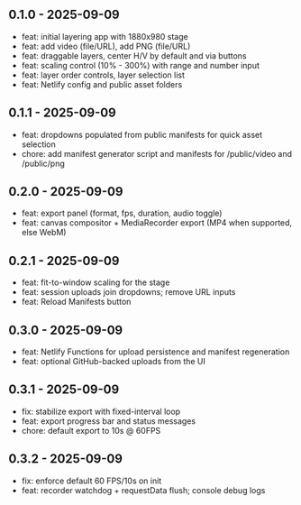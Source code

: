 ## 0.1.0 - 2025-09-09
- feat: initial layering app with 1880x980 stage
- feat: add video (file/URL), add PNG (file/URL)
- feat: draggable layers, center H/V by default and via buttons
- feat: scaling control (10% - 300%) with range and number input
- feat: layer order controls, layer selection list
- feat: Netlify config and public asset folders
## 0.1.1 - 2025-09-09
- feat: dropdowns populated from public manifests for quick asset selection
- chore: add manifest generator script and manifests for /public/video and /public/png
## 0.2.0 - 2025-09-09
- feat: export panel (format, fps, duration, audio toggle)
- feat: canvas compositor + MediaRecorder export (MP4 when supported, else WebM)
## 0.2.1 - 2025-09-09
- feat: fit-to-window scaling for the stage
- feat: session uploads join dropdowns; remove URL inputs
- feat: Reload Manifests button
## 0.3.0 - 2025-09-09
- feat: Netlify Functions for upload persistence and manifest regeneration
- feat: optional GitHub-backed uploads from the UI
## 0.3.1 - 2025-09-09
- fix: stabilize export with fixed-interval loop
- feat: export progress bar and status messages
- chore: default export to 10s @ 60FPS
## 0.3.2 - 2025-09-09
- fix: enforce default 60 FPS/10s on init
- feat: recorder watchdog + requestData flush; console debug logs
